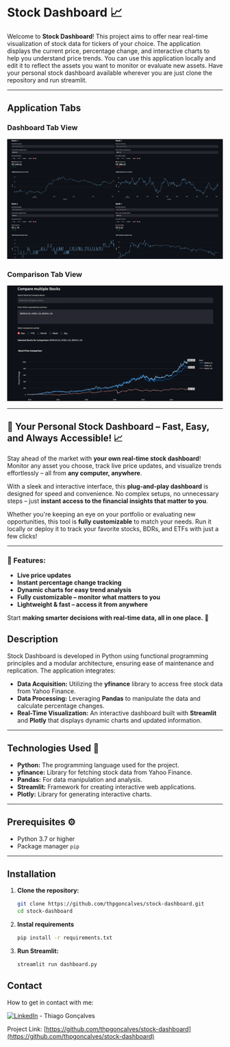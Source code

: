 # Stock Dashboard 📈

Welcome to **Stock Dashboard**! This project aims to offer near real-time visualization of stock data for tickers of your choice. The application displays the current price, percentage change, and interactive charts to help you understand price trends. You can use this application locally and edit it to reflect the assets you want to monitor or evaluate new assets. Have your personal stock dashboard available wherever you are just clone the repository and run streamlit. 

--- 

## Application Tabs
### Dashboard Tab View 
![Stock Dashboard Screenshot](./src/stock_dashboard.png)

### Comparison Tab View 
![Stock Comparison Screenshot](./src/stock_comparison.png)

---

## 🚀 Your Personal Stock Dashboard – Fast, Easy, and Always Accessible! 📈  

Stay ahead of the market with **your own real-time stock dashboard**! Monitor any asset you choose, track live price updates, and visualize trends effortlessly – all from **any computer, anywhere**.  

With a sleek and interactive interface, this **plug-and-play dashboard** is designed for speed and convenience. No complex setups, no unnecessary steps – just **instant access to the financial insights that matter to you**.  

Whether you're keeping an eye on your portfolio or evaluating new opportunities, this tool is **fully customizable** to match your needs. Run it locally or deploy it to track your favorite stocks, BDRs, and ETFs with just a few clicks!  

---

### 🔹 Features:
- **Live price updates**
- **Instant percentage change tracking**
- **Dynamic charts for easy trend analysis**
- **Fully customizable – monitor what matters to you**
- **Lightweight & fast – access it from anywhere**

Start **making smarter decisions with real-time data, all in one place.** 🚀  

## Description

Stock Dashboard is developed in Python using functional programming principles and a modular architecture, ensuring ease of maintenance and replication. The application integrates:

- **Data Acquisition:** Utilizing the **yfinance** library to access free stock data from Yahoo Finance.
- **Data Processing:** Leveraging **Pandas** to manipulate the data and calculate percentage changes.
- **Real-Time Visualization:** An interactive dashboard built with **Streamlit** and **Plotly** that displays dynamic charts and updated information.

---

## Technologies Used 🚀

- **Python:** The programming language used for the project.
- **yfinance:** Library for fetching stock data from Yahoo Finance.
- **Pandas:** For data manipulation and analysis.
- **Streamlit:** Framework for creating interactive web applications.
- **Plotly:** Library for generating interactive charts.

---

## Prerequisites ⚙️

- Python 3.7 or higher
- Package manager `pip`

---

## Installation

1. **Clone the repository:**

   ```bash
   git clone https://github.com/thpgoncalves/stock-dashboard.git
   cd stock-dashboard

2. **Instal requirements**

   ```bash
   pip install -r requirements.txt

2. **Run Streamlit:**

   ```bash
   streamlit run dashboard.py

## Contact
How to get in contact with me:

[![LinkedIn][3.2]][3] - Thiago Gonçalves


[3.2]: https://raw.githubusercontent.com/MartinHeinz/MartinHeinz/master/linkedin-3-16.png
[3]: https://www.linkedin.com/in/thiago-pereira-goncalves/

Project Link: [https://github.com/thpgoncalves/stock-dashboard](https://github.com/thpgoncalves/stock-dashboard)